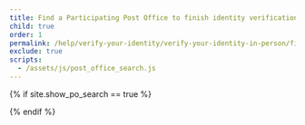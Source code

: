 ```yaml
---
title: Find a Participating Post Office to finish identity verification
child: true
order: 1
permalink: /help/verify-your-identity/verify-your-identity-in-person/find-a-participating-post-office
exclude: true
scripts:
  - /assets/js/post_office_search.js
---
```


{% if site.show_po_search == true %}
  <div id="search"></div>
{% endif %}
